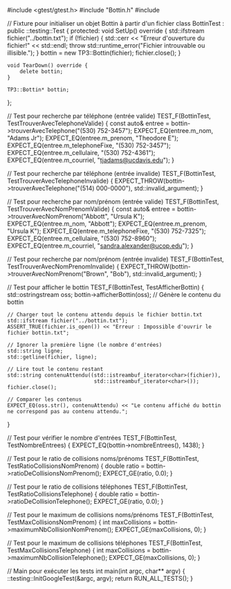 #include <gtest/gtest.h>
#include "Bottin.h"
#include <fstream>

// Fixture pour initialiser un objet Bottin à partir d'un fichier
class BottinTest : public ::testing::Test {
protected:
    void SetUp() override {
        std::ifstream fichier("../bottin.txt");
        if (!fichier) {
            std::cerr << "Erreur d'ouverture du fichier!" << std::endl;
            throw std::runtime_error("Fichier introuvable ou illisible.");
        }
        bottin = new TP3::Bottin(fichier);
        fichier.close();
    }

    void TearDown() override {
        delete bottin;
    }

    TP3::Bottin* bottin;
};

// Test pour recherche par téléphone (entrée valide)
TEST_F(BottinTest, TestTrouverAvecTelephoneValide) {
    const auto& entree = bottin->trouverAvecTelephone("(530) 752-3457");
    EXPECT_EQ(entree.m_nom, "Adams Jr");
    EXPECT_EQ(entree.m_prenom, "Theodore E");
    EXPECT_EQ(entree.m_telephoneFixe, "(530) 752-3457");
    EXPECT_EQ(entree.m_cellulaire, "(530) 752-4361");
    EXPECT_EQ(entree.m_courriel, "tjadams@ucdavis.edu");
}

// Test pour recherche par téléphone (entrée invalide)
TEST_F(BottinTest, TestTrouverAvecTelephoneInvalide) {
    EXPECT_THROW(bottin->trouverAvecTelephone("(514) 000-0000"), std::invalid_argument);
}

// Test pour recherche par nom/prénom (entrée valide)
TEST_F(BottinTest, TestTrouverAvecNomPrenomValide) {
    const auto& entree = bottin->trouverAvecNomPrenom("Abbott", "Ursula K");
    EXPECT_EQ(entree.m_nom, "Abbott");
    EXPECT_EQ(entree.m_prenom, "Ursula K");
    EXPECT_EQ(entree.m_telephoneFixe, "(530) 752-7325");
    EXPECT_EQ(entree.m_cellulaire, "(530) 752-8960");
    EXPECT_EQ(entree.m_courriel, "sandra.alexander@ucop.edu");
}

// Test pour recherche par nom/prénom (entrée invalide)
TEST_F(BottinTest, TestTrouverAvecNomPrenomInvalide) {
    EXPECT_THROW(bottin->trouverAvecNomPrenom("Brown", "Bob"), std::invalid_argument);
}

// Test pour afficher le bottin
TEST_F(BottinTest, TestAfficherBottin) {
    std::ostringstream oss;
    bottin->afficherBottin(oss); // Génère le contenu du bottin

    // Charger tout le contenu attendu depuis le fichier bottin.txt
    std::ifstream fichier("../bottin.txt");
    ASSERT_TRUE(fichier.is_open()) << "Erreur : Impossible d'ouvrir le fichier bottin.txt";

    // Ignorer la première ligne (le nombre d'entrées)
    std::string ligne;
    std::getline(fichier, ligne);

    // Lire tout le contenu restant
    std::string contenuAttendu((std::istreambuf_iterator<char>(fichier)),
                                std::istreambuf_iterator<char>());
    fichier.close();

    // Comparer les contenus
    EXPECT_EQ(oss.str(), contenuAttendu) << "Le contenu affiché du bottin ne correspond pas au contenu attendu.";
}



// Test pour vérifier le nombre d'entrées
TEST_F(BottinTest, TestNombreEntrees) {
    EXPECT_EQ(bottin->nombreEntrees(), 1438);
}

// Test pour le ratio de collisions noms/prénoms
TEST_F(BottinTest, TestRatioCollisionsNomPrenom) {
    double ratio = bottin->ratioDeCollisionsNomPrenom();
    EXPECT_GE(ratio, 0.0);
}

// Test pour le ratio de collisions téléphones
TEST_F(BottinTest, TestRatioCollisionsTelephone) {
    double ratio = bottin->ratioDeCollisionTelephone();
    EXPECT_GE(ratio, 0.0);
}

// Test pour le maximum de collisions noms/prénoms
TEST_F(BottinTest, TestMaxCollisionsNomPrenom) {
    int maxCollisions = bottin->maximumNbCollisionNomPrenom();
    EXPECT_GE(maxCollisions, 0);
}

// Test pour le maximum de collisions téléphones
TEST_F(BottinTest, TestMaxCollisionsTelephone) {
    int maxCollisions = bottin->maximumNbCollisionTelephone();
    EXPECT_GE(maxCollisions, 0);
}

// Main pour exécuter les tests
int main(int argc, char** argv) {
    ::testing::InitGoogleTest(&argc, argv);
    return RUN_ALL_TESTS();
}

